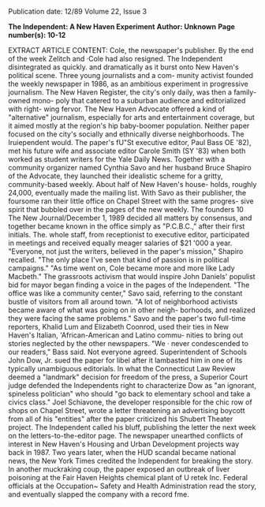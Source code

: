Publication date: 12/89
Volume 22, Issue 3

**The Independent: A New Haven Experiment**
**Author:  Unknown**
**Page number(s): 10-12**

EXTRACT ARTICLE CONTENT:
Cole, the newspaper's publisher. By 
the end of the week Zelitch and ·Cole 
had also resigned. 
The Independent 
disintegrated as 
quickly. and dramatically as it burst 
onto New Haven's political scene. 
Three young journalists and a com-
munity activist founded the weekly 
newspaper in 1986, as an ambitious 
experiment in progressive journalism. 
The New Haven Register, the city's only 
daily, was then a family-owned mono-
poly that catered to a 
suburban 
audience and editorialized with right-
wing fervor. The New Haven Advocate 
offered a 
kind of "alternative" 
journalism, especially for arts and 
entertainment coverage, but it aimed 
mostly at the region's hip baby-boomer 
population. Neither paper focused on 
the city's socially and ethnically diverse 
neighborhoods. The Iruiependent would. 
The paper's fU"St executive editor, 
Paul Bass OE '82), met his future wife 
and associate editor Carole Smith 
(SY '83) when both worked as student 
writers for the 
Yale Daily News. 
Together with a community organizer 
named Cynthia Savo and her husband 
Bruce Shapiro of the Advocate, they 
launched their idealistic scheme for a 
gritty, 
community-based weekly. 
About half of New Haven's house-
holds, 
roughly 24,000, 
eventually 
made the mailing list. 
With Savo as their publisher, the 
foursome ran their little office on 
Chapel Street with the same progres-
sive spirit that bubbled over in the 
pages of the new weekly. The founders 
10 The New Journal/December 1, 1989 
decided all matters by consensus, and 
together became known in the office 
simply as "P.C.B.C.," after their first 
initials. 
The. whole 
staff, 
from 
receptionist to executive editor, 
participated in meetings and received 
equally meager salaries of $21 '000 a 
year. "Everyone, not just the writers, 
believed in the paper's mission," 
Shapiro recalled. "The only place I've 
seen that kind of passion is in political 
campaigns." 
"As time went on, 
Cole became more 
and more like Lady 
Macbeth." 
The grassroots activism that would 
inspire John Daniels' populist bid for 
mayor began finding a voice in the 
pages of the Independent. "The office 
was like a community center," Savo 
said, referring to the constant bustle of 
visitors from all around town. "A lot of 
neighborhood activists became aware 
of what was going on in other neigh-
borhoods, and realized they were 
facing the same problems." Savo and 
the paper's two full-time reporters, 
Khalid Lum and Elizabeth Coonrod, 
used their ties in New Haven's Italian, 
'African-American and Latino commu-
nities to bring out stories neglected by 
the other newspapers. 
"We · never condescended to our 
readers," Bass said. Not everyone 
agreed. Superintendent of Schools 
John Dow, Jr. sued the paper for libel 
after it lambasted him in one of its 
typically unambiguous editorials. In 
what the 
Connecticut Law Review 
deemed a "landmark" decision for 
freedom of the press, a Superior Court 
judge defended the Independents right to 
characterize Dow as "an ignorant, 
spineless politician" who should "go 
back to elementary school and take a 
civics class." Joel Schiavone, the 
developer responsible for the chic row 
of shops on Chapel Street, wrote a 
letter threatening an advertising 
boycott from all of his "entities" after 
the paper criticized his Shubert 
Theater project. The Independent called 
his bluff, publishing the letter the next 
week on the letters-to-the-editor page. 
The newspaper unearthed conflicts 
of interest in New Haven's Housing 
and Urban Development projects way 
back in 1987. Two years later, when 
the HUD scandal became national 
news, the New York Times credited the 
Independent for breaking the story. In 
another muckraking coup, the paper 
exposed an outbreak of liver poisoning 
at the Fair Haven Heights chemical 
plant of U retek Inc. Federal officials at 
the Occupation~ Safety and Health 
Administration read the story, and 
eventually slapped the company with a 
record fme.